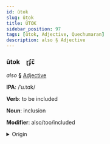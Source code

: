 ```yaml
---
id: ûtok
slug: ûtok
title: ÛTOK
sidebar_position: 97
tags: [ûtok, Adjective, Quechumaran]
description: also § Adjective
---
```


### ûtok&emsp;<span kind="abugida">ɽʄc̑</span>

*also* **§** [Adjective](../../tags/Adjective)

**IPA**: /ˈu.tɑk/

**Verb**: to be included

**Noun**: inclusion

**Modifier**: also/too/included

<details>
    <summary>Origin</summary>
    Quechua utaq <br/>
    <em>Quechumaran Language Family</em>
</details>